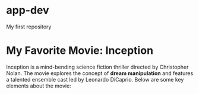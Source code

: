 # app-dev
My first repository

# My Favorite Movie: **Inception**

Inception is a mind-bending science fiction thriller directed by Christopher Nolan. The movie explores the concept of **dream manipulation** and features a talented ensemble cast led by Leonardo DiCaprio. Below are some key elements about the movie:

